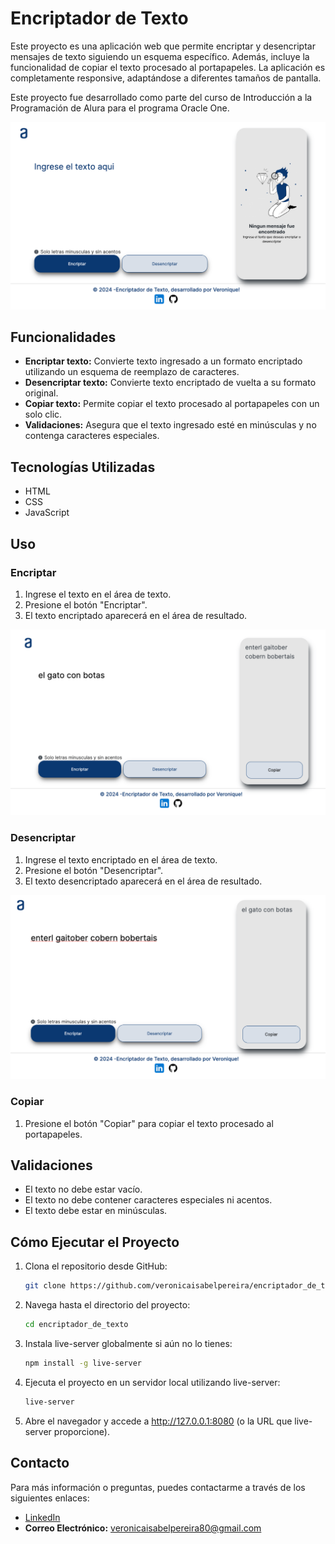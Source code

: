 # Encriptador de Texto

Este proyecto es una aplicación web que permite encriptar y desencriptar mensajes de texto siguiendo un esquema específico. Además, incluye la funcionalidad de copiar el texto procesado al portapapeles. La aplicación es completamente responsive, adaptándose a diferentes tamaños de pantalla.

Este proyecto fue desarrollado como parte del curso de Introducción a la Programación de Alura para el programa Oracle One.

![inicio](imagenes/inicio.png)

## Funcionalidades

- **Encriptar texto:** Convierte texto ingresado a un formato encriptado utilizando un esquema de reemplazo de caracteres.
- **Desencriptar texto:** Convierte texto encriptado de vuelta a su formato original.
- **Copiar texto:** Permite copiar el texto procesado al portapapeles con un solo clic.
- **Validaciones:** Asegura que el texto ingresado esté en minúsculas y no contenga caracteres especiales.

## Tecnologías Utilizadas

- HTML
- CSS
- JavaScript

## Uso

### Encriptar

1. Ingrese el texto en el área de texto.
2. Presione el botón "Encriptar".
3. El texto encriptado aparecerá en el área de resultado.

![Encriptar](imagenes/encriptar.png)

### Desencriptar

1. Ingrese el texto encriptado en el área de texto.
2. Presione el botón "Desencriptar".
3. El texto desencriptado aparecerá en el área de resultado.

![Desencriptar](imagenes/desencriptar.png)

### Copiar

1. Presione el botón "Copiar" para copiar el texto procesado al portapapeles.

## Validaciones

- El texto no debe estar vacío.
- El texto no debe contener caracteres especiales ni acentos.
- El texto debe estar en minúsculas.

## Cómo Ejecutar el Proyecto

1. Clona el repositorio desde GitHub:
   ```bash
   git clone https://github.com/veronicaisabelpereira/encriptador_de_texto.git.
2. Navega hasta el directorio del proyecto:
   ```bash
   cd encriptador_de_texto
4. Instala live-server globalmente si aún no lo tienes:
   ```bash
   npm install -g live-server
6. Ejecuta el proyecto en un servidor local utilizando live-server:
   ```bash
   live-server
8. Abre el navegador y accede a http://127.0.0.1:8080 (o la URL que live-server proporcione).
   

## Contacto

Para más información o preguntas, puedes contactarme a través de los siguientes enlaces:

- [LinkedIn](https://www.linkedin.com/in/veronica-isabel-pereira/)
- **Correo Electrónico:** veronicaisabelpereira80@gmail.com
